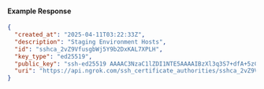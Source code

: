 <!-- Code generated for API Clients. DO NOT EDIT. -->
#### Example Response
```json
{
  "created_at": "2025-04-11T03:22:33Z",
  "description": "Staging Environment Hosts",
  "id": "sshca_2vZ9VfusgbWj5Y9b2DxKAL7XPLH",
  "key_type": "ed25519",
  "public_key": "ssh-ed25519 AAAAC3NzaC1lZDI1NTE5AAAAIBzXl3q3S7+dfA+5zCzV4ZmjJTt53GlQNWKo4A9mMXEg",
  "uri": "https://api.ngrok.com/ssh_certificate_authorities/sshca_2vZ9VfusgbWj5Y9b2DxKAL7XPLH"
}
